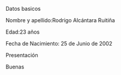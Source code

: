 Datos basicos

Nombre y apellido:Rodrigo Alcántara Ruitiña

Edad:23 años 

Fecha de Nacimiento: 25 de Junio de 2002

Presentación

Buenas

